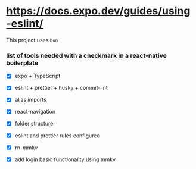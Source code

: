 # https://docs.expo.dev/guides/using-eslint/

This project uses `bun`



### list of tools needed with a checkmark in a react-native boilerplate

- [x] expo + TypeScript
- [x] eslint + prettier + husky + commit-lint
- [x] alias imports
- [x] react-navigation
- [x] folder structure
- [x] eslint and prettier rules configured
- [x] rn-mmkv
- [x] add login basic functionality using mmkv

